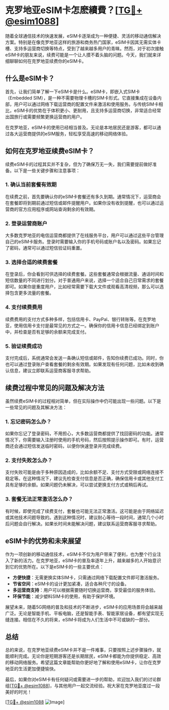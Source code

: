 # 克罗地亚eSIM卡怎麽續費？[[TG💪+ @esim1088](https://t.me/s/esim1088)]

随着全球通信技术的快速发展，eSIM卡逐渐成为一种便捷、灵活的移动通信解决方案。特别是在像克罗地亚这样的旅游和商务热门国家，eSIM卡因其无需实体卡槽、支持多运营商切换等特点，受到了越来越多用户的青睐。然而，对于初次接触eSIM卡的朋友来说，续费可能是一个让人摸不着头脑的问题。今天，我们就来详细聊聊如何在克罗地亚续费你的eSIM卡。

## 什么是eSIM卡？

首先，让我们简单了解一下eSIM卡是什么。eSIM卡，即嵌入式SIM卡（Embedded SIM），是一种不需要物理卡槽的SIM卡形式。它直接集成在设备内部，用户可以通过网络下载运营商的配置文件来激活和使用服务。与传统SIM卡相比，eSIM卡的优势在于体积更小、更耐用，且支持多运营商切换，非常适合经常出国旅行或需要频繁更换运营商的用户。

在克罗地亚，eSIM卡的使用已经相当普及。无论是本地居民还是游客，都可以通过各大运营商提供的eSIM服务，轻松享受高速的移动网络体验。

## 如何在克罗地亚续费eSIM卡？

续费eSIM卡的过程其实并不复杂，但为了确保万无一失，我们需要提前做好准备。以下是一些关键步骤和注意事项：

### 1. 确认当前套餐有效期

在续费之前，首先要确认你的eSIM卡套餐还有多久到期。通常情况下，运营商会在套餐即将到期前通过短信或邮件提醒用户。如果你没有收到提醒，也可以通过运营商的官方应用程序或网站查询剩余的有效期。

### 2. 登录运营商账户

大多数克罗地亚的电信运营商都提供了在线服务平台，用户可以通过这些平台管理自己的eSIM卡服务。登录时需要输入你的手机号码或账户名以及密码。如果忘记了密码，通常可以通过短信验证码重置。

### 3. 选择合适的续费套餐

在登录后，你会看到可供选择的续费套餐。这些套餐通常会根据流量、通话时间和短信数量的不同进行划分。对于普通用户来说，选择一个适合自己日常需求的套餐即可。如果你是重度用户，比如经常需要下载大文件或观看高清视频，那么可以选择包含更多流量的套餐。

### 4. 支付续费费用

续费费用的支付方式多种多样，包括信用卡、PayPal、银行转账等。在克罗地亚，使用信用卡支付是最常见的方式之一。确保你的信用卡信息已经绑定到账户中，并检查是否有足够的余额来完成支付。

### 5. 验证续费成功

支付完成后，系统通常会发送一条确认短信或邮件，告知你续费已成功。同时，你也可以通过登录账户查看套餐的剩余有效期。如果发现有任何问题，比如未收到确认信息，建议立即联系运营商客服寻求帮助。

## 续费过程中常见的问题及解决方法

虽然续费eSIM卡的过程相对简单，但在实际操作中仍可能出现一些问题。以下是一些常见的问题及其解决方法：

### 1. 忘记密码怎么办？

如果你忘记了登录密码，不用担心，大多数运营商都提供了找回密码的功能。通常情况下，你需要输入注册时使用的手机号码，然后按照提示操作即可。有时，运营商还会通过短信发送临时密码，以便你快速登录并完成续费。

### 2. 支付失败怎么办？

支付失败可能是由于多种原因造成的，比如余额不足、支付方式受限或网络连接不稳定等。在这种情况下，建议先检查支付信息是否正确，确保信用卡或其他支付工具有足够的余额。如果问题仍未解决，可以尝试更换支付方式或稍后再试。

### 3. 套餐无法正常激活怎么办？

有时候，即使完成了续费支付，套餐也可能无法正常激活。这可能是由于网络延迟或其他技术问题导致的。遇到这种情况时，建议耐心等待一段时间，通常几个小时后问题会自行解决。如果长时间未能解决问题，建议联系运营商客服寻求帮助。

## eSIM卡的优势和未来展望

作为一项创新的移动通信技术，eSIM卡不仅为用户带来了便利，也为整个行业注入了新的活力。在克罗地亚，eSIM卡的普及率逐年上升，越来越多的人开始意识到它的优势所在。以下是eSIM卡的一些主要优点：

- **方便快捷**：无需更换实体SIM卡，只需通过网络下载配置文件即可激活服务。
- **节省空间**：eSIM卡的设计更加紧凑，适合各种尺寸的设备。
- **多运营商支持**：用户可以根据需要随时切换运营商，享受最佳的服务体验。
- **环保节能**：减少塑料SIM卡的使用，有助于保护环境。

展望未来，随着5G网络的普及和技术的不断进步，eSIM卡的应用场景将会越来越广泛。无论是智能手机、平板电脑，还是智能手表、智能家居设备，都有望实现无缝连接。相信在不久的将来，eSIM卡将成为人们生活中不可或缺的一部分。

## 总结

总的来说，在克罗地亚续费eSIM卡并不是一件难事，只要按照上述步骤操作，就能顺利完成。无论你是短期游客还是长期居民，eSIM卡都能为你提供稳定、高效的移动网络服务。希望这篇文章能帮助你更好地了解和使用eSIM卡，让你在克罗地亚的生活更加便捷愉快。

最后，如果你对eSIM卡有任何疑问或需要进一步的帮助，欢迎加入我们的讨论群组[[TG💪+ @esim1088](https://t.me/s/esim1088)]，与其他用户一起交流经验。祝大家在克罗地亚度过一段美好的时光！

[[TG💪+ @esim1088](https://t.me/s/esim1088) ![Image](https://i.postimg.cc/4NQfJmqS/Snipaste-2025-05-13-00-14-12.png)]